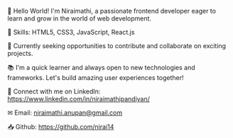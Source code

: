 👋 Hello World! I'm Niraimathi, a passionate frontend developer eager to learn and grow in the world of web development.

🌟 Skills: HTML5, CSS3, JavaScript, React.js

💼 Currently seeking opportunities to contribute and collaborate on exciting projects.

📚 I'm a quick learner and always open to new technologies and frameworks. Let's build amazing user experiences together!

🔗 Connect with me on LinkedIn: https://www.linkedin.com/in/niraimathipandiyan/

✉  Email: niraimathi.anupan@gmail.com

📥  Github: https://github.com/nirai14

